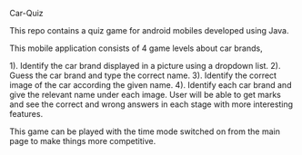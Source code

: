 Car-Quiz

This repo contains a quiz game for android mobiles developed using Java.

This mobile application consists of 4 game levels about car brands,

1). Identify the car brand displayed in a picture using a dropdown list.
2). Guess the car brand and type the correct name.
3). Identify the correct image of the car according the given name.
4). Identify each car brand and give the relevant name under each image. User will be able to get marks and see the correct and wrong answers in each stage with more interesting features. 

This game can be played with the time mode switched on from the main page to make things more competitive.

